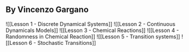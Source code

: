 ## By Vincenzo Gargano

![[Lesson 1 - Discrete Dynamical Systems]]
![[Lesson 2 - Continuous Dynamicals Models]]
![[Lesson 3 - Chemical Reactions]]
![[Lesson 4 - Randomness in Chemical Reaction]]
![[Lesson 5 - Transition systems]]
![[Lesson 6 - Stochastic Transitions]]
